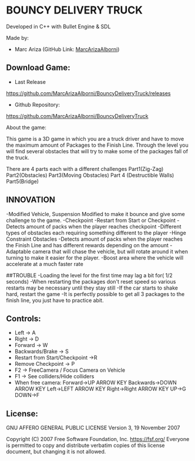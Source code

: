 # BOUNCY DELIVERY TRUCK
Developed in C++ with Bullet Engine & SDL

Made by: 
- Marc Ariza (GitHub Link: [MarcArizaAlborni](https://github.com/MarcArizaAlborni))

## Download Game: 

- Last Release

 https://github.com/MarcArizaAlborni/BouncyDeliveryTruck/releases

- Github Repository:

https://github.com/MarcArizaAlborni/BouncyDeliveryTruck


About the game:

This game is a 3D game in which you are a truck driver and have to move the maximum amount of Packages to the Finish Line.
Through the level you will find several obstacles that will try to make some of the packages fall of the truck.

There are 4 parts each with a different challenges Part1(Zig-Zag) Part2(Obstacles) Part3(Moving Obstacles) Part 4 (Destructible Walls) Part5(Bridge)




## INNOVATION

-Modified Vehicle, Suspension Modified to make it bounce and give some challenge to the game.
-Checkpoint
-Restart from Start or Checkpoint
-Detects amount of packs when the player reaches checkpoint
-Different types of obstacles each requiring something different to the player
-Hinge Constraint Obstacles
-Detects amount of packs when the player reaches the Finish Line and has different rewards depending on the amount
-Adaptable camera that will chase the vehicle, but will rotate around it when turning to make it easier for the player.
-Boost area where the vehicle will accelerate at a much faster rate


##TROUBLE
-Loading the level for the first time may lag a bit for( 1/2 seconds)
-When restarting the packages don't reset speed so various restarts may be necessary until they stay still
-If the car starts to shake hard, restart the game
-It is perfectly possible to get all 3 packages to the finish line, you just have to practice abit.



## Controls:
- Left -> A    
- Right -> D
- Forward -> W
- Backwards/Brake -> S
- Restart from Start/Checkpoint ->R
- Remove Checkpoint -> P
- F2 -> FreeCamera / Focus Camera on Vehicle
- F1 -> See colliders/Hide colliders
- When free camera:
   Forward->UP ARROW KEY
   Backwards->DOWN ARROW KEY
   Left->LEFT ARROW KEY
   Right->Right ARROW KEY
   UP->G
   DOWN->F

## License:

  GNU AFFERO GENERAL PUBLIC LICENSE
                       Version 3, 19 November 2007

 Copyright (C) 2007 Free Software Foundation, Inc. <https://fsf.org/>
 Everyone is permitted to copy and distribute verbatim copies
 of this license document, but changing it is not allowed.
